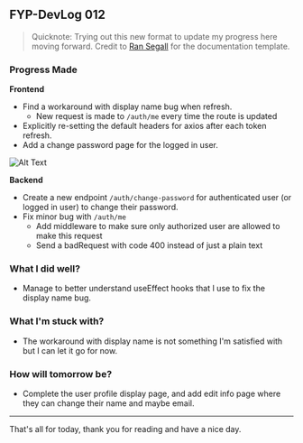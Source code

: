## FYP-DevLog 012

>Quicknote: Trying out this new format to update my progress here moving forward. Credit to [Ran Segall](https://youtu.be/8dvk9LgB5Xo) for the documentation template.

### Progress Made
**Frontend**
+ Find a workaround with display name bug when refresh.
    + New request is made to `/auth/me` every time the route is updated
+ Explicitly re-setting the default headers for axios after each token refresh.
+ Add a change password page for the logged in user.

![Alt Text](https://dev-to-uploads.s3.amazonaws.com/i/00uduep1aqyhudzlmdla.png)

**Backend**
+ Create a new endpoint `/auth/change-password` for authenticated user (or logged in user) to change their password. 
+ Fix minor bug with `/auth/me`
    + Add middleware to make sure only authorized user are allowed to make this request
    + Send a badRequest with code 400 instead of just a plain text

### What I did well?
+ Manage to better understand useEffect hooks that I use to fix the display name bug.

### What I'm stuck with?
+ The workaround with display name is not something I'm satisfied with but I can let it go for now.

### How will tomorrow be?
+ Complete the user profile display page, and add edit info page where they can change their name and maybe email.

---

That's all for today, thank you for reading and have a nice day.